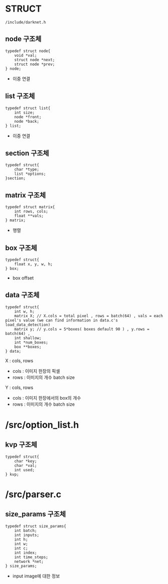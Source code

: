 # STRUCT

`/include/darknet.h`

## node 구조체

```
typedef struct node{
    void *val;
    struct node *next;
    struct node *prev;
} node;
```

- 이중 연결

## list 구조체

```
typedef struct list{
    int size;
    node *front;
    node *back;
} list;
```

- 이중 연결

## section 구조체

```
typedef struct{
    char *type;
    list *options;
}section;
```

## matrix 구조체

```
typedef struct matrix{
    int rows, cols;
    float **vals;
} matrix;
```

- 행렬

## box 구조체

```
typedef struct{
    float x, y, w, h;
} box;
```

- box offset

## data 구조체

```
typedef struct{
    int w, h;
    matrix X; // X.cols = total pixel , rows = batch(64) , vals = each pixel's value (we can find information in data.c's load_data_detection)
    matrix y; // y.cols = 5*boxes( boxes default 90 ) , y.rows = batch(64) ,
    int shallow;
    int *num_boxes;
    box **boxes;
} data;
```

X : cols, rows
- cols : 이미지 한장의 픽셀
- rows : 이미지의 개수 batch size

Y : cols, rows
- cols : 이미지 한장에서의 box의 개수
- rows : 이미지의 개수 batch size

# /src/option_list.h

## kvp 구조체

```
typedef struct{
    char *key;
    char *val;
    int used;
} kvp;
```

# /src/parser.c

## size_params 구조체

```
typedef struct size_params{
    int batch;
    int inputs;
    int h;
    int w;
    int c;
    int index;
    int time_steps;
    network *net;
} size_params;
```

- input image에 대한 정보

